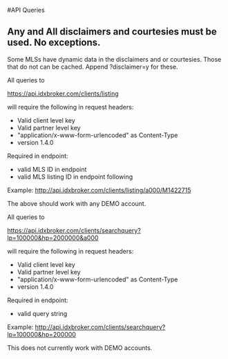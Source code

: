 #API Queries

## Any and All disclaimers and courtesies must be used. No exceptions.
Some MLSs have dynamic data in the disclaimers and or courtesies.
Those that do not can be cached. Append ?disclaimer=y for these.


All queries to

https://api.idxbroker.com/clients/listing

will require the following in request headers:

* Valid client level key
* Valid partner level key
* "application/x-www-form-urlencoded" as Content-Type
* version 1.4.0

Required in endpoint:
* valid MLS ID in endpoint
* valid MLS listing ID in endpoint following


Example: http://api.idxbroker.com/clients/listing/a000/M1422715

The above should work with any DEMO account.

All queries to

https://api.idxbroker.com/clients/searchquery?lp=100000&hp=2000000&a000

will require the following in request headers:

* Valid client level key
* Valid partner level key
* "application/x-www-form-urlencoded" as Content-Type
* version 1.4.0

Required in endpoint:
* valid query string

Example: http://api.idxbroker.com/clients/searchquery?lp=100000&hp=200000

This does not currently work with DEMO accounts.
